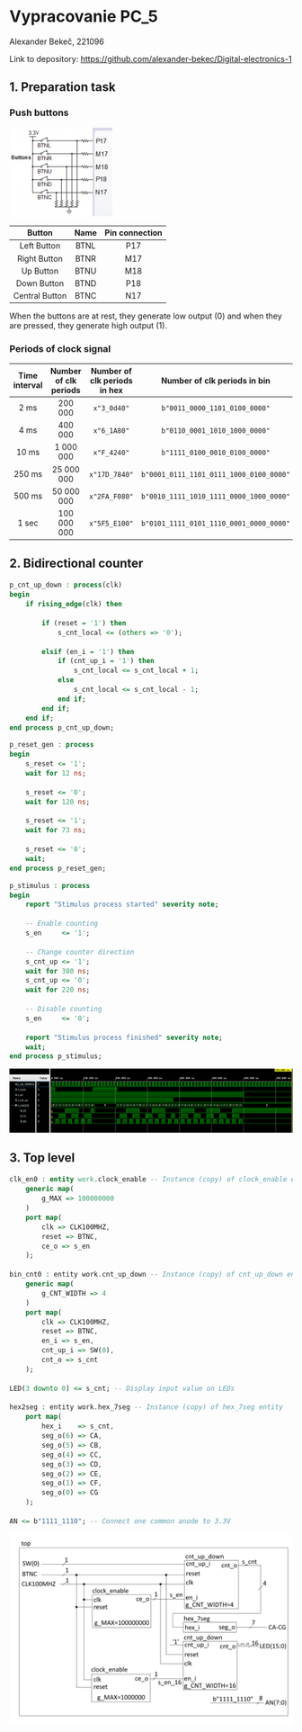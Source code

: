 # Vypracovanie PC_5
Alexander Bekeč, 221096

Link to depository: https://github.com/alexander-bekec/Digital-electronics-1

## 1. Preparation task
### Push buttons
![](IMAGES/01_buttons_schematic.png)

| **Button** | **Name** | **Pin connection** |
| :-: | :-: | :-: |
| Left Button | BTNL | P17 |
| Right Button | BTNR | M17 |
| Up Button | BTNU | M18 |
| Down Button | BTND | P18 |
| Central Button | BTNC | N17 |

When the buttons are at rest, they generate low output (0) and when they are pressed, they generate high output (1).

### Periods of clock signal

| **Time interval** | **Number of clk periods** | **Number of clk periods in hex** | **Number of clk periods in bin** |
   | :-: | :-: | :-: | :-: |
   | 2&nbsp;ms | 200 000 | `x"3_0d40"` | `b"0011_0000_1101_0100_0000"` |
   | 4&nbsp;ms | 400 000 | `x"6_1A80"` | `b"0110_0001_1010_1000_0000"` |
   | 10&nbsp;ms | 1 000 000 | `x"F_4240"` | `b"1111_0100_0010_0100_0000"` |
   | 250&nbsp;ms | 25 000 000 | `x"17D_7840"` | `b"0001_0111_1101_0111_1000_0100_0000"` |
   | 500&nbsp;ms | 50 000 000 | `x"2FA_F080"` | `b"0010_1111_1010_1111_0000_1000_0000"` |
   | 1&nbsp;sec | 100 000 000 | `x"5F5_E100"` | `b"0101_1111_0101_1110_0001_0000_0000"` |

## 2. Bidirectional counter

```VHDL
p_cnt_up_down : process(clk)                                       
begin                                                              
    if rising_edge(clk) then                                       
                                                                   
        if (reset = '1') then               
            s_cnt_local <= (others => '0'); 
                                                                   
        elsif (en_i = '1') then       
            if (cnt_up_i = '1') then
                s_cnt_local <= s_cnt_local + 1;                    
            else                                                   
                s_cnt_local <= s_cnt_local - 1;                    
            end if;                                                
        end if;                                                    
    end if;                                                        
end process p_cnt_up_down;
```

```VHDL
p_reset_gen : process   
begin                   
    s_reset <= '1';     
    wait for 12 ns;     
                        
    s_reset <= '0';     
    wait for 120 ns;    
                        
    s_reset <= '1';     
    wait for 73 ns;     
                        
    s_reset <= '0';     
    wait;               
end process p_reset_gen;
```

```VHDL
p_stimulus : process                                 
begin                                                
    report "Stimulus process started" severity note; 
                                                     
    -- Enable counting                               
    s_en     <= '1';                                 
                                                     
    -- Change counter direction                      
    s_cnt_up <= '1';                                 
    wait for 380 ns;                                 
    s_cnt_up <= '0';                                 
    wait for 220 ns;                                 
                                                     
    -- Disable counting                              
    s_en     <= '0';                                 
                                                     
    report "Stimulus process finished" severity note;
    wait;                                            
end process p_stimulus;                              
```

![](IMAGES/02_waveforms_bidirectional_counter.png)

## 3. Top level

```VHDL
clk_en0 : entity work.clock_enable -- Instance (copy) of clock_enable entit
    generic map(                                                           
        g_MAX => 100000000                                                 
    )                                                                      
    port map(                                                              
        clk => CLK100MHZ,                                                  
        reset => BTNC,                                                     
        ce_o => s_en                                                       
    );                                                                     
                                                                           
bin_cnt0 : entity work.cnt_up_down -- Instance (copy) of cnt_up_down entity
    generic map(                                                           
        g_CNT_WIDTH => 4                                                   
    )                                                                      
    port map(                                                              
        clk => CLK100MHZ,                                                  
        reset => BTNC,                                                     
        en_i => s_en,                                                      
        cnt_up_i => SW(0),                                                 
        cnt_o => s_cnt                                                     
    );                                                                     
                                                                           
LED(3 downto 0) <= s_cnt; -- Display input value on LEDs                   
                                                                           
hex2seg : entity work.hex_7seg -- Instance (copy) of hex_7seg entity       
    port map(                                                              
        hex_i    => s_cnt,                                                 
        seg_o(6) => CA,                                                    
        seg_o(5) => CB,                                                    
        seg_o(4) => CC,                                                    
        seg_o(3) => CD,                                                    
        seg_o(2) => CE,                                                    
        seg_o(1) => CF,                                                    
        seg_o(0) => CG                                                     
    );                                                                     
                                                                           
AN <= b"1111_1110"; -- Connect one common anode to 3.3V
```

![](IMAGES/03_schematic.png)